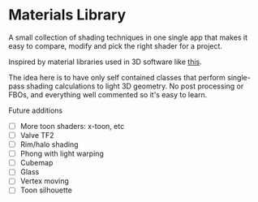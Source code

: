 Materials Library
=================

A small collection of shading techniques in one single app that makes it easy to compare, modify and pick the right shader for a project.

Inspired by material libraries used in 3D software like [this](http://www.reynantemartinez.com/cycles-material-studies.html).

The idea here is to have only self contained classes that perform single-pass shading calculations to light 3D geometry. No post processing or FBOs, and everything well commented so it's easy to learn.

Future additions
- [ ] More toon shaders: x-toon, etc
- [ ] Valve TF2
- [ ] Rim/halo shading
- [ ] Phong with light warping
- [ ] Cubemap
- [ ] Glass
- [ ] Vertex moving
- [ ] Toon silhouette
